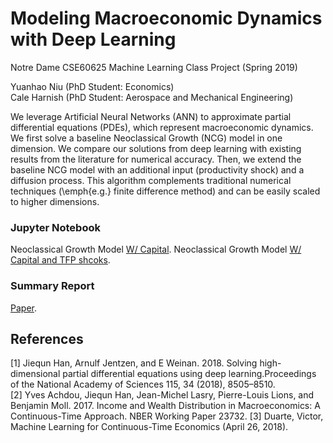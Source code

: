 # Modeling Macroeconomic Dynamics with Deep Learning

Notre Dame CSE60625 Machine Learning Class Project (Spring 2019)  

Yuanhao Niu (PhD Student: Economics)  
Cale Harnish (PhD Student: Aerospace and Mechanical Engineering)  

We leverage Artificial Neural Networks (ANN) to approximate partial differential equations (PDEs), which represent macroeconomic dynamics. We first solve a baseline Neoclassical Growth (NCG) model in one dimension. We compare our solutions from deep learning with existing results from the literature for numerical accuracy. Then, we extend the baseline NCG model with an additional input (productivity shock) and a diffusion process. This algorithm complements traditional numerical techniques (\emph{e.g.} finite difference method) and can be easily scaled to higher dimensions.


### Jupyter Notebook 
Neoclassical Growth Model [W/ Capital](https://uwescience.github.io/ADUniverse/).
Neoclassical Growth Model [W/ Capital and TFP shcoks](https://uwescience.github.io/ADUniverse/).

### Summary Report
[Paper](https://uwescience.github.io/ADUniverse/).

## References 
[1] Jiequn Han, Arnulf Jentzen, and E Weinan. 2018. Solving high-dimensional partial differential equations using deep learning.Proceedings of the National Academy of Sciences 115, 34 (2018), 8505–8510.  
[2] Yves Achdou, Jiequn Han, Jean-Michel Lasry, Pierre-Louis Lions, and Benjamin Moll. 2017. Income and Wealth Distribution in Macroeconomics: A Continuous-Time Approach. NBER Working Paper 23732. 
[3] Duarte, Victor, Machine Learning for Continuous-Time Economics (April 26, 2018).  
